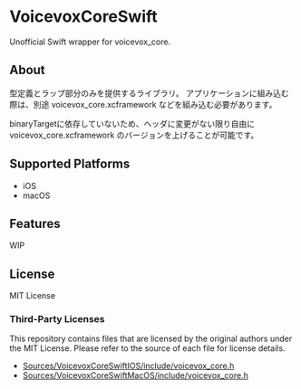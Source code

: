 # VoicevoxCoreSwift

Unofficial Swift wrapper for voicevox_core.

## About

型定義とラップ部分のみを提供するライブラリ。
アプリケーションに組み込む際は、別途 voicevox_core.xcframework などを組み込む必要があります。

binaryTargetに依存していないため、ヘッダに変更がない限り自由に voicevox_core.xcframework のバージョンを上げることが可能です。

## Supported Platforms

- iOS
- macOS

## Features

WIP

## License

MIT License

### Third-Party Licenses

This repository contains files that are licensed by the original authors under the MIT License. Please refer to the source of each file for license details.

- [Sources/VoicevoxCoreSwiftIOS/include/voicevox_core.h](https://github.com/VOICEVOX/voicevox_core/blob/main/LICENSE)
- [Sources/VoicevoxCoreSwiftMacOS/include/voicevox_core.h](https://github.com/VOICEVOX/voicevox_core/blob/main/LICENSE)
